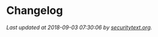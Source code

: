 # Changelog

_Last updated at 2018-09-03 07:30:06 by [securitytext.org](https://securitytext.org)._
